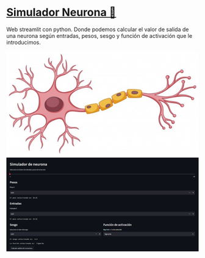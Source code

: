 # [Simulador Neurona 🧠](https://jaimesalado-simuladorneurona-app-ouy6aw.streamlit.app/ "Simulador Neurona 🧠")

Web streamlit con python. Donde podemos calcular el valor de salida de una neurona según entradas, pesos, sesgo y función de activación que le introducimos.

<img src= "neurona.jpg" width="800">

<img src= "simuladorneurona.png" width="800">

